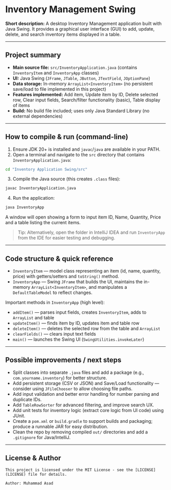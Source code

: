 # Inventory Management Swing

**Short description:** A desktop Inventory Management application built with Java Swing. It provides a graphical user interface (GUI) to add, update, delete, and search inventory items displayed in a table.

---

## Project summary

- **Main source file:** `src/InventoryApplication.java` (contains `InventoryItem` and `InventoryApp` classes)
- **UI:** Java Swing (`JFrame`, `JTable`, `JButton`, `JTextField`, `JOptionPane`)
- **Data storage:** In-memory `ArrayList<InventoryItem>` (no persistent save/load to file implemented in this project)
- **Features implemented:** Add item, Update item by ID, Delete selected row, Clear input fields, Search/filter functionality (basic), Table display of items
- **Build:** No build file included; uses only Java Standard Library (no external dependencies)

---

## How to compile & run (command-line)

1. Ensure JDK 20+ is installed and `javac`/`java` are available in your PATH.
2. Open a terminal and navigate to the `src` directory that contains `InventoryApplication.java`:

```bash
cd "Inventory Application Swing/src"
```

3. Compile the Java source (this creates `.class` files):

```bash
javac InventoryApplication.java
```

4. Run the application:

```bash
java InventoryApp
```

A window will open showing a form to input item ID, Name, Quantity, Price and a table listing the current items.

> Tip: Alternatively, open the folder in IntelliJ IDEA and run `InventoryApp` from the IDE for easier testing and debugging.

---

## Code structure & quick reference

- `InventoryItem` — model class representing an item (id, name, quantity, price) with getters/setters and `toString()` method.
- `InventoryApp` — Swing `JFrame` that builds the UI, maintains the in-memory `ArrayList<InventoryItem>`, and manipulates a `DefaultTableModel` to reflect changes.

Important methods in `InventoryApp` (high level):

- `addItem()` — parses input fields, creates `InventoryItem`, adds to `ArrayList` and table
- `updateItem()` — finds item by ID, updates item and table row
- `deleteItem()` — deletes the selected row from the table and `ArrayList`
- `clearFields()` — clears input text fields
- `main()` — launches the Swing UI (`SwingUtilities.invokeLater`)

---

## Possible improvements / next steps

- Split classes into separate `.java` files and add a package (e.g., `com.yourname.inventory`) for better structure.
- Add persistent storage (CSV or JSON) and Save/Load functionality — consider using `JFileChooser` to allow choosing file paths.
- Add input validation and better error handling for number parsing and duplicate IDs.
- Add `TableRowSorter` for advanced filtering, and improve search UX.
- Add unit tests for inventory logic (extract core logic from UI code) using JUnit.
- Create a `pom.xml` or `build.gradle` to support builds and packaging; produce a runnable JAR for easy distribution.
- Clean the repo by removing compiled `out/` directories and add a `.gitignore` for Java/IntelliJ.

---

## License & Author

```
This project is licensed under the MIT License - see the [LICENSE](LICENSE) file for details.

Author: Muhammad Asad
```
